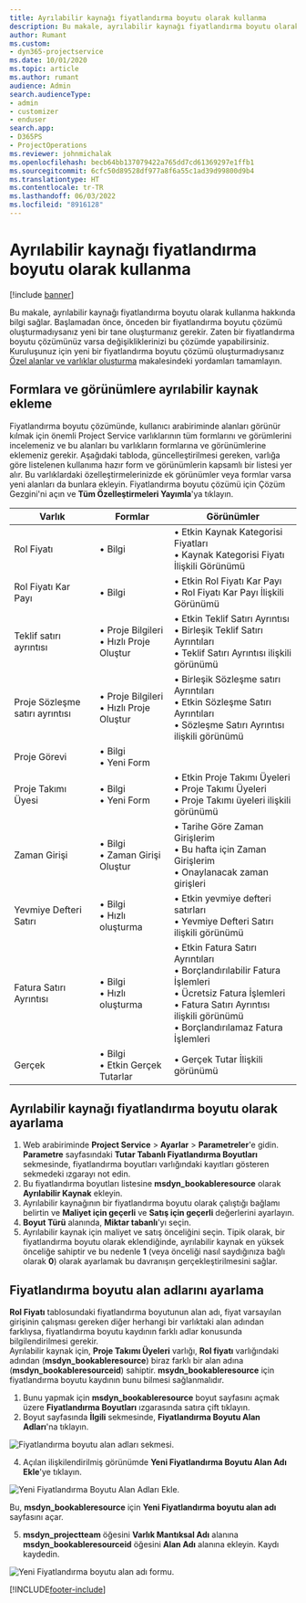 ```yaml
---
title: Ayrılabilir kaynağı fiyatlandırma boyutu olarak kullanma
description: Bu makale, ayrılabilir kaynağı fiyatlandırma boyutu olarak kullanma hakkında bilgi sağlar.
author: Rumant
ms.custom:
- dyn365-projectservice
ms.date: 10/01/2020
ms.topic: article
ms.author: rumant
audience: Admin
search.audienceType:
- admin
- customizer
- enduser
search.app:
- D365PS
- ProjectOperations
ms.reviewer: johnmichalak
ms.openlocfilehash: becb64bb137079422a765dd7cd61369297e1ffb1
ms.sourcegitcommit: 6cfc50d89528df977a8f6a55c1ad39d99800d9b4
ms.translationtype: HT
ms.contentlocale: tr-TR
ms.lasthandoff: 06/03/2022
ms.locfileid: "8916128"
---
```

# <a name="use-bookable-resource-as-a-pricing-dimension"></a>Ayrılabilir kaynağı fiyatlandırma boyutu olarak kullanma

[!include [banner](../includes/psa-now-project-operations.md)]

Bu makale, ayrılabilir kaynağı fiyatlandırma boyutu olarak kullanma hakkında bilgi sağlar. Başlamadan önce, önceden bir fiyatlandırma boyutu çözümü oluşturmadıysanız yeni bir tane oluşturmanız gerekir. Zaten bir fiyatlandırma boyutu çözümünüz varsa değişikliklerinizi bu çözümde yapabilirsiniz. Kuruluşunuz için yeni bir fiyatlandırma boyutu çözümü oluşturmadıysanız [Özel alanlar ve varlıklar oluşturma](create-custom-fields-entities.md) makalesindeki yordamları tamamlayın.

## <a name="add-bookable-resource-to-forms-and-views"></a>Formlara ve görünümlere ayrılabilir kaynak ekleme
Fiyatlandırma boyutu çözümünde, kullanıcı arabiriminde alanları görünür kılmak için önemli Project Service varlıklarının tüm formlarını ve görümlerini incelemeniz ve bu alanları bu varlıkların formlarına ve görünümlerine eklemeniz gerekir.
Aşağıdaki tabloda, güncelleştirilmesi gereken, varlığa göre listelenen kullanıma hazır form ve görünümlerin kapsamlı bir listesi yer alır. Bu varlıklardaki özelleştirmelerinizde ek görünümler veya formlar varsa yeni alanları da bunlara ekleyin.
Fiyatlandırma boyutu çözümü için Çözüm Gezgini'ni açın ve **Tüm Özelleştirmeleri Yayımla**'ya tıklayın.


|   Varlık        | Formlar   |Görünümler        |
| ------------------------------|---------------------------------|----------------------------------|
|  Rol Fiyatı|• Bilgi |• Etkin Kaynak Kategorisi Fiyatları<br> • Kaynak Kategorisi Fiyatı İlişkili Görünümü|
|  Rol Fiyatı Kar Payı|• Bilgi|• Etkin Rol Fiyatı Kar Payı<br>• Rol Fiyatı Kar Payı İlişkili Görünümü|
|  Teklif satırı ayrıntısı|• Proje Bilgileri<br>• Hızlı Proje Oluştur|• Etkin Teklif Satırı Ayrıntısı<br>• Birleşik Teklif Satırı Ayrıntıları<br>• Teklif Satırı Ayrıntısı ilişkili görünümü|
|  Proje Sözleşme satırı ayrıntısı|• Proje Bilgileri<br>• Hızlı Proje Oluştur|• Birleşik Sözleşme satırı Ayrıntıları<br>• Etkin Sözleşme Satırı Ayrıntıları<br>• Sözleşme Satırı Ayrıntısı ilişkili görünümü|
|  Proje Görevi|• Bilgi<br>• Yeni Form||
|  Proje Takımı Üyesi|• Bilgi<br>• Yeni Form|• Etkin Proje Takımı Üyeleri<br>• Proje Takımı Üyeleri<br>• Proje Takımı üyeleri ilişkili görünümü|
|  Zaman Girişi|• Bilgi<br>• Zaman Girişi Oluştur|• Tarihe Göre Zaman Girişlerim<br>• Bu hafta için Zaman Girişlerim<br>• Onaylanacak zaman girişleri|
|  Yevmiye Defteri Satırı|• Bilgi<br>• Hızlı oluşturma|• Etkin yevmiye defteri satırları<br>• Yevmiye Defteri Satırı ilişkili görünümü|
|  Fatura Satırı Ayrıntısı|• Bilgi<br>• Hızlı oluşturma|• Etkin Fatura Satırı Ayrıntıları<br>• Borçlandırılabilir Fatura İşlemleri<br>• Ücretsiz Fatura İşlemleri<br>• Fatura Satırı Ayrıntısı ilişkili görünümü<br>• Borçlandırılamaz Fatura İşlemleri|
|  Gerçek|• Bilgi<br>• Etkin Gerçek Tutarlar|• Gerçek Tutar İlişkili görünümü|

## <a name="set-up-bookable-resource-as-a-pricing-dimension"></a>Ayrılabilir kaynağı fiyatlandırma boyutu olarak ayarlama

1. Web arabiriminde **Project Service** > **Ayarlar** > **Parametreler**'e gidin. **Parametre** sayfasındaki **Tutar Tabanlı Fiyatlandırma Boyutları** sekmesinde, fiyatlandırma boyutları varlığındaki kayıtları gösteren sekmedeki ızgarayı not edin. 
2. Bu fiyatlandırma boyutları listesine **msdyn_bookableresource** olarak **Ayrılabilir Kaynak** ekleyin. 
3. Ayrılabilir kaynağının bir fiyatlandırma boyutu olarak çalıştığı bağlamı belirtin ve **Maliyet için geçerli** ve **Satış için geçerli** değerlerini ayarlayın.
4. **Boyut Türü** alanında, **Miktar tabanlı**'yı seçin. 
5. Ayrılabilir kaynak için maliyet ve satış önceliğini seçin. Tipik olarak, bir fiyatlandırma boyutu olarak eklendiğinde, ayrılabilir kaynak en yüksek önceliğe sahiptir ve bu nedenle **1** (veya önceliği nasıl saydığınıza bağlı olarak **0**) olarak ayarlamak bu davranışın gerçekleştirilmesini sağlar.

## <a name="set-up-pricing-dimension-field-names"></a>Fiyatlandırma boyutu alan adlarını ayarlama

**Rol Fiyatı** tablosundaki fiyatlandırma boyutunun alan adı, fiyat varsayılan girişinin çalışması gereken diğer herhangi bir varlıktaki alan adından farklıysa, fiyatlandırma boyutu kaydının farklı adlar konusunda bilgilendirilmesi gerekir.    
Ayrılabilir kaynak için, **Proje Takımı Üyeleri** varlığı, **Rol fiyatı** varlığındaki adından (**msdyn_bookableresource**) biraz farklı bir alan adına (**msdyn_bookableresourceid**) sahiptir. **msydn_bookableresource** için fiyatlandırma boyutu kaydının bunu bilmesi sağlanmalıdır. 
1. Bunu yapmak için **msdyn_bookableresource** boyut sayfasını açmak üzere **Fiyatlandırma Boyutları** ızgarasında satıra çift tıklayın.
2. Boyut sayfasında **İlgili** sekmesinde, **Fiyatlandırma Boyutu Alan Adları**'na tıklayın.

 ![Fiyatlandırma boyutu alan adları sekmesi.](media/PD-fieldname.png)

4. Açılan ilişkilendirilmiş görünümde **Yeni Fiyatlandırma Boyutu Alan Adı Ekle**'ye tıklayın.

 ![Yeni Fiyatlandırma Boyutu Alan Adları Ekle.](media/Add-NewPD-fieldname.png)


Bu, **msdyn_bookableresource** için **Yeni Fiyatlandırma boyutu alan adı** sayfasını açar. 

5. **msdyn_projectteam** öğesini **Varlık Mantıksal Adı** alanına **msdyn_bookableresourceid** öğesini **Alan Adı** alanına ekleyin. Kaydı kaydedin.

 ![Yeni Fiyatlandırma boyutu alan adı formu.](media/PD-fieldname-Added.png)


[!INCLUDE[footer-include](../includes/footer-banner.md)]
